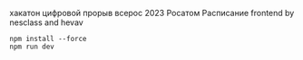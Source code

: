 хакатон цифровой прорыв всерос 2023 Росатом Расписание frontend by nesclass and hevav

```
npm install --force
npm run dev
```
